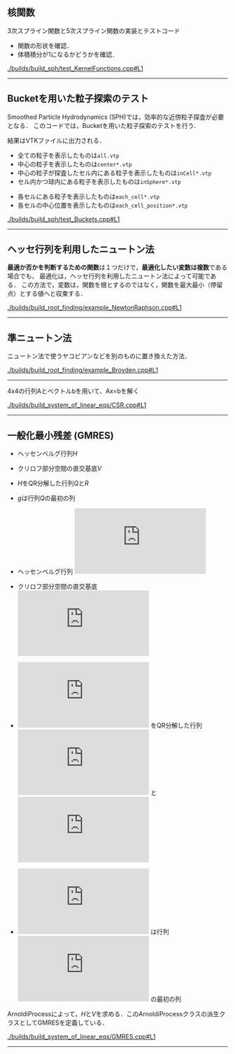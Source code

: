 ## 核関数
3次スプライン関数と5次スプライン関数の実装とテストコード
* 関数の形状を確認．
* 体積積分が1になるかどうかを確認．

[./builds/build_sph/test_KernelFunctions.cpp#L1](./builds/build_sph/test_KernelFunctions.cpp#L1)


 --- 
## Bucketを用いた粒子探索のテスト
Smoothed Particle Hydrodynamics (SPH)では，効率的な近傍粒子探査が必要となる．
このコードでは，Bucketを用いた粒子探索のテストを行う．

結果はVTKファイルに出力される．
   * 全ての粒子を表示したものは`all.vtp`
   * 中心の粒子を表示したものは`center*.vtp`
   * 中心の粒子が探査したセル内にある粒子を表示したものは`inCell*.vtp`
   * セル内かつ球内にある粒子を表示したものは`inSphere*.vtp`

   - 各セルにある粒子を表示したものは`each_cell*.vtp`
   - 各セルの中心位置を表示したものは`each_cell_position*.vtp`

[./builds/build_sph/test_Buckets.cpp#L1](./builds/build_sph/test_Buckets.cpp#L1)


 --- 
## ヘッセ行列を利用したニュートン法
**最適か否かを判断するための関数**は１つだけで，**最適化したい変数は複数**である場合でも，
最適化は，ヘッセ行列を利用したニュートン法によって可能である．
この方法で，変数は，関数を根とするのではなく，関数を最大最小（停留点）とする値へと収束する．

[./builds/build_root_finding/example_NewtonRaphson.cpp#L1](./builds/build_root_finding/example_NewtonRaphson.cpp#L1)


 --- 
## 準ニュートン法
ニュートン法で使うヤコビアンなどを別のものに置き換えた方法．

[./builds/build_root_finding/example_Broyden.cpp#L1](./builds/build_root_finding/example_Broyden.cpp#L1)


 --- 
4x4の行列Aとベクトルbを用いて、Ax=bを解く

[./builds/build_system_of_linear_eqs/CSR.cpp#L1](./builds/build_system_of_linear_eqs/CSR.cpp#L1)


 --- 
## 一般化最小残差 (GMRES)
- ヘッセンベルグ行列$H$
- クリロフ部分空間の直交基底$V$
- $H$をQR分解した行列$Q$と$R$
- $g$は行列$Q$の最初の列

- ヘッセンベルグ行列 ![](https://latex.codecogs.com/png.latex?H)
- クリロフ部分空間の直交基底 ![](https://latex.codecogs.com/png.latex?V)
- ![](https://latex.codecogs.com/png.latex?H) をQR分解した行列 ![](https://latex.codecogs.com/png.latex?Q) と ![](https://latex.codecogs.com/png.latex?R)
- ![](https://latex.codecogs.com/png.latex?g) は行列 ![](https://latex.codecogs.com/png.latex?Q) の最初の列

ArnoldiProcessによって，$H$と$V$を求める．このArnoldiProcessクラスの派生クラスとしてGMRESを定義している．

[./builds/build_system_of_linear_eqs/GMRES.cpp#L1](./builds/build_system_of_linear_eqs/GMRES.cpp#L1)


 --- 
